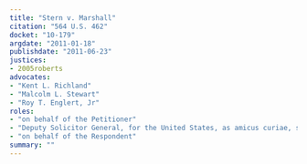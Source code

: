 ```yaml
---
title: "Stern v. Marshall"
citation: "564 U.S. 462"
docket: "10-179"
argdate: "2011-01-18"
publishdate: "2011-06-23"
justices:
- 2005roberts
advocates:
- "Kent L. Richland"
- "Malcolm L. Stewart"
- "Roy T. Englert, Jr"
roles:
- "on behalf of the Petitioner"
- "Deputy Solicitor General, for the United States, as amicus curiae, supporting the Petitioner"
- "on behalf of the Respondent"
summary: ""
---
```


